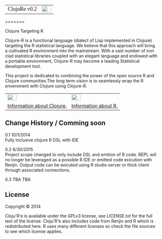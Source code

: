 <table style="border: none !important;"><tr><td style="font: large bold !important;">ClojuRe v0.2</td><td>
  <img src="https://16afd541-a-62cb3a1a-s-sites.googlegroups.com/site/thezonwiki/technologies/clojuReIcon.png?attachauth=ANoY7cog_PBGhYP31-OL28Ij9umWvkORdiTVXeKILg95mEL8lava6vEfBCuB1jzKuD38WhQJDK50_kYOwa45AbT0CXgTiJLlHb7EPkxipllBrePYeJ9SZjboVruPAz5OtF2qCEVxAtRtd47rcrD7gDG3ZqIYGWisl3HAwdMzWYWn2RGT4Es-1pre4X-rGjwRsjU5ucP2XDBrodNRAZd2CiIKXYh7NqafuRnZ4VkgF06L-Zg6r_EoWQE%3D&attredirects=0"  style="width:30px;height:22px"></td></tr></table>
=======

Clojure Targeting R 

Clojure-R is a functional language (dialect of Lisp implemented in Clojure) targeting the R statistical language. We believe that this approach will bring a cultivated R environment into the mainstream. With a vast number of iron clad statistical libraries coupled with an elegant language and endowed with a portable environment, Clojure-R may become a leading Statistical development tool.


This project is dedicated to combining the power of the open source R and Clojure communities.The long term vision is to seamlessly wrap the R enveroment with Clojure using Clojure-R.  


  <table>
  <tr>
  <td>
  <img src="http://clojure.org/space/showimage/clojure-icon.gif" style="width:30px;height:22px">
  </td>
  <td>
  <img src="http://www.r-project.org/Rlogo.jpg"  style="width:30px;height:22px">
  </td>
  </tr>
    <tr>
  <td>
  <a href="http://clojure.org/">Information about Clojure.</a>
  </td>
  <td>
  <a href="http://www.r-project.org">Information about R.</a><br>
  </td>
  </tr>
  </table>
  
  
## Change History / Comming soon
0.1 10/1/2014 <br/>
Fully inclusive clojure R DSL with IDE

0.2 6/30/2015     
Project scope changed to only include DSL and emition of R code. REPL will no longer be leveraged 
as a possible R IDE or emitted code exicution with Renjin. Output code can be exicuted using
R studio server or thick client through associated connections. 

0.3  TBA
TBA

## License
Copyright © 2014 

Cloju'R'e is available under the GPLv3 license, see LICENSE.txt for the full text of the license. Cloju'R'e also includes code from Renjin and R which is redistributed here. R uses many different licenses so check the file sources to see which license applies.
